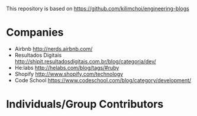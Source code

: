 This repository is based on https://github.com/kilimchoi/engineering-blogs

# Companies

* Airbnb http://nerds.airbnb.com/
* Resultados Digitais http://shipit.resultadosdigitais.com.br/blog/categoria/dev/
* He:labs http://helabs.com/blog/tags/#ruby
* Shopify http://www.shopify.com/technology
* Code School https://www.codeschool.com/blog/category/development/

# Individuals/Group Contributors
